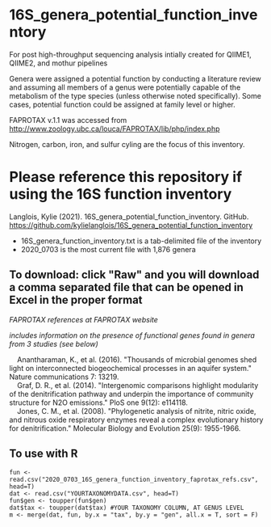 # 16S_genera_potential_function_inventory
 For post high-throughput sequencing analysis
 intially created for QIIME1, QIIME2, and mothur pipelines

Genera were assigned a potential function by conducting a literature review and assuming all members of a genus were potentially capable of the metabolism of the type species (unless otherwise noted specifically). Some cases, potential function could be assigned at family level or higher. 

FAPROTAX v.1.1 was accessed from http://www.zoology.ubc.ca/louca/FAPROTAX/lib/php/index.php

Nitrogen, carbon, iron, and sulfur cyling are the focus of this inventory. 

# Please reference this repository if using the 16S function inventory 
Langlois, Kylie (2021). 16S_genera_potential_function_inventory. GitHub. https://github.com/kylielanglois/16S_genera_potential_function_inventory

* 16S_genera_function_inventory.txt is a tab-delimited file of the inventory  
* 2020_0703 is the most current file with 1,876 genera
## To download: click "Raw" and you will download a comma separated file that can be opened in Excel in the proper format

*FAPROTAX references at FAPROTAX website*

*includes information on the presence of functional genes found in genera from 3 studies (see below)*  
   
&nbsp;&nbsp;&nbsp;   Anantharaman, K., et al. (2016). "Thousands of microbial genomes shed light on interconnected biogeochemical processes in an aquifer    system." Nature communications 7: 13219.  
&nbsp;&nbsp;&nbsp;   Graf, D. R., et al. (2014). "Intergenomic comparisons highlight modularity of the denitrification pathway and underpin the importance of community structure for N2O emissions." PloS one 9(12): e114118.  
&nbsp;&nbsp;&nbsp;   Jones, C. M., et al. (2008). "Phylogenetic analysis of nitrite, nitric oxide, and nitrous oxide respiratory enzymes reveal a complex evolutionary history for denitrification." Molecular Biology and Evolution 25(9): 1955-1966.  


## To use with R
```
fun <- read.csv("2020_0703_16S_genera_function_inventory_faprotax_refs.csv", head=T)
dat <- read.csv("YOURTAXONOMYDATA.csv", head=T)
fun$gen <- toupper(fun$gen)
dat$tax <- toupper(dat$tax) #YOUR TAXONOMY COLUMN, AT GENUS LEVEL
m <- merge(dat, fun, by.x = "tax", by.y = "gen", all.x = T, sort = F)
```
